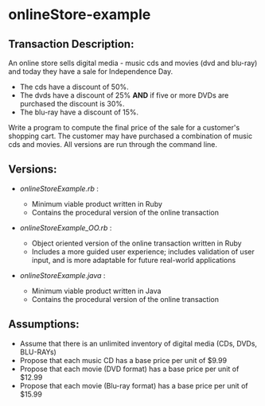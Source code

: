# onlineStore-example

## Transaction Description:

An online store sells digital media - music cds and movies (dvd and blu-ray) and today they have a sale for Independence Day.
* The cds have a discount of 50%.
* The dvds have a discount of 25% **AND** if five or more DVDs are purchased the discount is 30%.
* The blu-ray have a discount of 15%.

Write a program to compute the final price of the sale for a customer's shopping cart. The customer may have purchased a combination of music cds and movies. All versions are run through the command line.

## Versions:

  * _onlineStoreExample.rb_ :
    * Minimum viable product written in Ruby
    * Contains the procedural version of the online transaction

  * _onlineStoreExample_OO.rb_ :
    * Object oriented version of the online transaction written in Ruby
    * Includes a more guided user experience; includes validation of user input, and is more adaptable for future real-world applications

  * _onlineStoreExample.java_ :
    * Minimum viable product written in Java
    * Contains the procedural version of the online transaction

## Assumptions:

* Assume that there is an unlimited inventory of digital media (CDs, DVDs, BLU-RAYs)
* Propose that each music CD has a base price per unit of $9.99
* Propose that each movie (DVD format) has a base price per unit of $12.99
* Propose that each movie (Blu-ray format) has a base price per unit of $15.99
